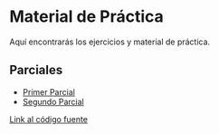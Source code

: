 # Material de Práctica

Aquí encontrarás los ejercicios y material de práctica.

## Parciales

- [Primer Parcial](Primer%20Parcial/README.md)
- [Segundo Parcial](Segundo%20Parcial/README.md)

[Link al código fuente](https://github.com/FranCalveyra/conc-summary/tree/main/src/Pr%C3%A1ctica)